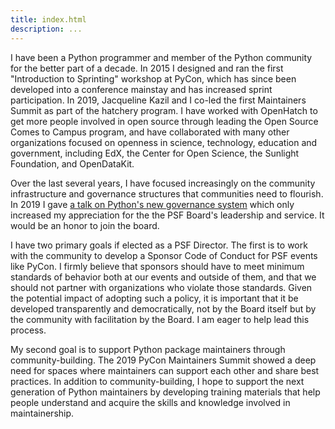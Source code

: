 ```yaml
---
title: index.html
description: ...
---
```


I have been a Python programmer and member of the Python community for the better part of a decade. In 2015 I designed and ran the first "Introduction to Sprinting" workshop at PyCon, which has since been developed into a conference mainstay and has increased sprint participation. In 2019, Jacqueline Kazil and I co\-led the first Maintainers Summit as part of the hatchery program. I have worked with OpenHatch to get more people involved in open source through leading the Open Source Comes to Campus program, and have collaborated with many other organizations focused on openness in science, technology, education and government, including EdX, the Center for Open Science, the Sunlight Foundation, and OpenDataKit.


Over the last several years, I have focused increasingly on the community infrastructure and governance structures that communities need to flourish. In 2019 I gave [a talk on Python's new governance system](https://www.youtube.com/watch?v=mAC83JVDzL8) which only increased my appreciation for the the PSF Board's leadership and service. It would be an honor to join the board.


I have two primary goals if elected as a PSF Director. The first is to work with the community to develop a Sponsor Code of Conduct for PSF events like PyCon. I firmly believe that sponsors should have to meet minimum standards of behavior both at our events and outside of them, and that we should not partner with organizations who violate those standards. Given the potential impact of adopting such a policy, it is important that it be developed transparently and democratically, not by the Board itself but by the community with facilitation by the Board. I am eager to help lead this process.


My second goal is to support Python package maintainers through community\-building. The 2019 PyCon Maintainers Summit showed a deep need for spaces where maintainers can support each other and share best practices. In addition to community\-building, I hope to support the next generation of Python maintainers by developing training materials that help people understand and acquire the skills and knowledge involved in maintainership.


